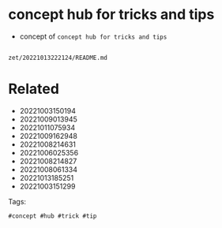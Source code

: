 # concept hub for tricks and tips

- concept of `concept hub for tricks and tips`

```
```

` zet/20221013222124/README.md `

# Related

- 20221003150194
- 20221009013945
- 20221011075934
- 20221009162948
- 20221008214631
- 20221006025356
- 20221008214827
- 20221008061334
- 20221013185251
- 20221003151299

Tags:

    #concept #hub #trick #tip
